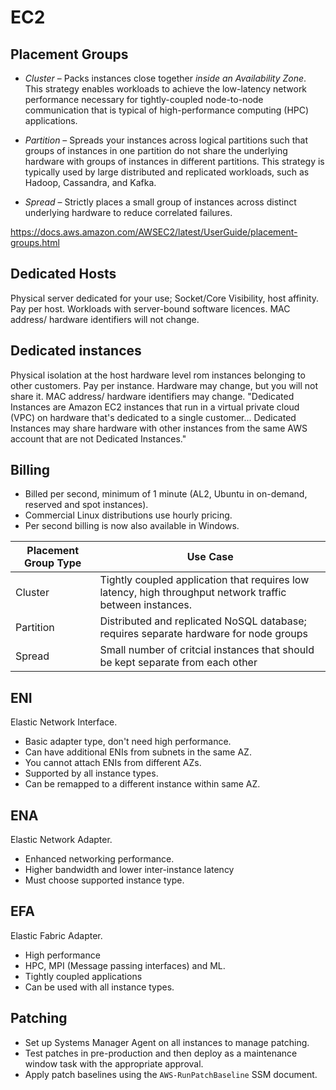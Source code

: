 # EC2

## Placement Groups

- *Cluster* – Packs instances close together *inside an Availability Zone*. This strategy enables workloads to achieve the low-latency network performance necessary for tightly-coupled node-to-node communication that is typical of high-performance computing (HPC) applications.

- *Partition* – Spreads your instances across logical partitions such that groups of instances in one partition do not share the underlying hardware with groups of instances in different partitions. This strategy is typically used by large distributed and replicated workloads, such as Hadoop, Cassandra, and Kafka.

- *Spread* – Strictly places a small group of instances across distinct underlying hardware to reduce correlated failures.

https://docs.aws.amazon.com/AWSEC2/latest/UserGuide/placement-groups.html

## Dedicated Hosts

Physical server dedicated for your use; Socket/Core Visibility, host affinity. Pay per host. Workloads with server-bound software licences. MAC address/ hardware identifiers will not change.

## Dedicated instances

Physical isolation at the host hardware level rom instances belonging to other customers. Pay per instance. Hardware may change, but you will not share it. MAC address/ hardware identifiers may change.
"Dedicated Instances are Amazon EC2 instances that run in a virtual private cloud (VPC) on hardware that's dedicated to a single customer... Dedicated Instances may share hardware with other instances from the same AWS account that are not Dedicated Instances."

## Billing

- Billed per second, minimum of 1 minute (AL2, Ubuntu in on-demand, reserved and spot instances).
- Commercial Linux distributions use hourly pricing.
- Per second billing is now also available in Windows.


| Placement Group Type | Use Case |
| --- | --- | 
| Cluster|Tightly coupled application that requires low latency, high throughput network traffic between instances.|
| Partition|Distributed and replicated NoSQL database; requires separate hardware for node groups|
| Spread|Small number of critcial instances that should be kept separate from each other|

## ENI

Elastic Network Interface.

- Basic adapter type, don't need high performance. 
- Can have additional ENIs from subnets in the same AZ. 
- You cannot attach ENIs from different AZs.
- Supported by all instance types.
- Can be remapped to a different instance within same AZ.

## ENA

Elastic Network Adapter.

- Enhanced networking performance. 
- Higher bandwidth and lower inter-instance latency
- Must choose supported instance type.

## EFA

Elastic Fabric Adapter.

- High performance
- HPC, MPI (Message passing interfaces) and ML.
- Tightly coupled applications
- Can be used with all instance types.

## Patching

- Set up Systems Manager Agent on all instances to manage patching. 
- Test patches in pre-production and then deploy as a maintenance window task with the appropriate approval.
- Apply patch baselines using the ````AWS-RunPatchBaseline```` SSM document.
